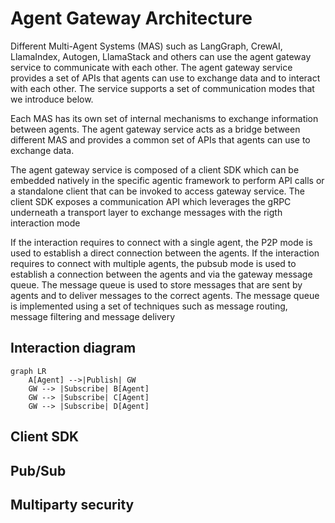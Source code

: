 # Agent Gateway Architecture

Different Multi-Agent Systems (MAS) such as LangGraph, CrewAI, LlamaIndex,
Autogen, LlamaStack and others can use the agent gateway service to communicate
with each other. The agent gateway service provides a set of APIs that agents
can use to exchange data and to interact with each other. The service supports a
set of communication modes that we introduce below.

Each MAS has its own set of internal mechanisms to exchange information between
agents. The agent gateway service acts as a bridge between different MAS and
provides a common set of APIs that agents can use to exchange data.

The agent gateway service is composed of a client SDK which can be embedded
natively in the specific agentic framework to perform API calls or a standalone
client that can be invoked to access gateway service. The client SDK exposes a
communication API which leverages the gRPC underneath a transport layer to
exchange messages with the rigth interaction mode

If the interaction requires to connect with a single agent, the P2P mode is used
to establish a direct connection between the agents. If the interaction requires
to connect with multiple agents, the pubsub mode is used to establish a
connection between the agents and via the gateway message queue. The message
queue is used to store messages that are sent by agents and to deliver messages
to the correct agents. The message queue is implemented using a set of
techniques such as message routing, message filtering and message delivery

## Interaction diagram

```mermaid
graph LR
    A[Agent] -->|Publish| GW
    GW --> |Subscribe| B[Agent]
    GW --> |Subscribe| C[Agent]
    GW --> |Subscribe| D[Agent]
```

## Client SDK

## Pub/Sub

## Multiparty security
